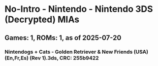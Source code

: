 # No-Intro - Nintendo - Nintendo 3DS (Decrypted) MIAs
## Games: 1, ROMs: 1, as of 2025-07-20

### Nintendogs + Cats - Golden Retriever & New Friends (USA) (En,Fr,Es) (Rev 1).3ds, CRC: 255b9422
